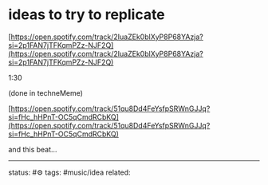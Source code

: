 # ideas to try to replicate
[https://open.spotify.com/track/2IuaZEk0blXyP8P68YAzja?si=2p1FAN7jTFKqmPZz-NJF2Q](https://open.spotify.com/track/2IuaZEk0blXyP8P68YAzja?si=2p1FAN7jTFKqmPZz-NJF2Q)  
  
1:30  

(done in techneMeme)
   
[https://open.spotify.com/track/51qu8Dd4FeYsfpSRWnGJJq?si=fHc_hHPnT-OC5qCmdRCbKQ](https://open.spotify.com/track/51qu8Dd4FeYsfpSRWnGJJq?si=fHc_hHPnT-OC5qCmdRCbKQ)

and this beat...

---
status: #⚙️ 
tags: #music/idea 
related: 